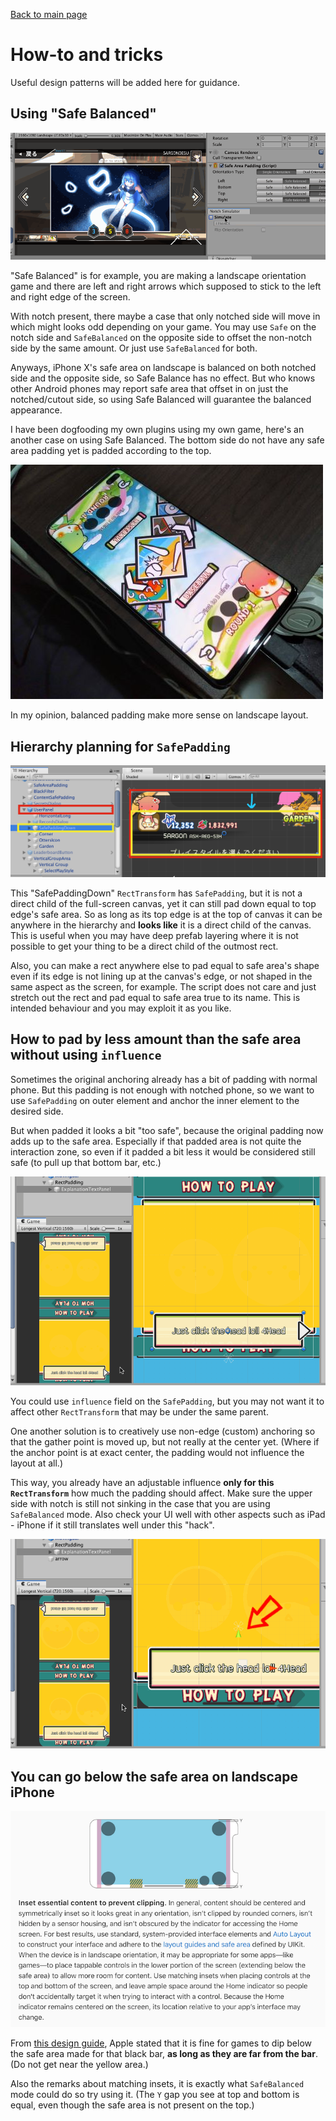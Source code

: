 [Back to main page](../README.md#documentation)

# How-to and tricks

Useful design patterns will be added here for guidance.

## Using "Safe Balanced"

![screenshot](images/ssSafeBalanced.gif)

"Safe Balanced" is for example, you are making a landscape orientation game and there are left and right arrows which supposed to stick to the left and right edge of the screen.

With notch present, there maybe a case that only notched side will move in which might looks odd depending on your game. You may use `Safe` on the notch side and `SafeBalanced` on the opposite side to offset the non-notch side by the same amount. Or just use `SafeBalanced` for both.

Anyways, iPhone X's safe area on landscape is balanced on both notched side and the opposite side, so Safe Balance has no effect. But who knows other Android phones may report safe area that offset in on just the notched/cutout side, so using Safe Balanced will guarantee the balanced appearance.

I have been dogfooding my own plugins using my own game, here's an another case on using Safe Balanced. The bottom side do not have any safe area padding yet is padded according to the top.

![screenshot](images/ssSafeBalanced2.jpg)

In my opinion, balanced padding make more sense on landscape layout.

## Hierarchy planning for `SafePadding`

![screenshot](images/ssTrick.png)

This "SafePaddingDown" `RectTransform` has `SafePadding`, but it is not a direct child of the full-screen canvas, yet it can still pad down equal to top edge's safe area. So as long as its top edge is at the top of canvas it can be anywhere in the hierarchy and **looks like** it is a direct child of the canvas. This is useful when you may have deep prefab layering where it is not possible to get your thing to be a direct child of the outmost rect.

Also, you can make a rect anywhere else to pad equal to safe area's shape even if its edge is not lining up at the canvas's edge, or not shaped in the same aspect as the screen, for example. The script does not care and just stretch out the rect and pad equal to safe area true to its name. This is intended behaviour and you may exploit it as you like.

## How to pad by less amount than the safe area without using `influence`

Sometimes the original anchoring already has a bit of padding with normal phone. But this padding is not enough with notched phone, so we want to use `SafePadding` on outer element and anchor the inner element to the desired side.

But when padded it looks a bit "too safe", because the original padding now adds up to the safe area. Especially if that padded area is not quite the interaction zone, so even if it padded a bit less it would be considered still safe (to pull up that bottom bar, etc.)

![padless1](images/toomuch1.gif)

You could use `influence` field on the `SafePadding`, but you may not want it to affect other `RectTransform` that may be under the same parent.

One another solution is to creatively use non-edge (custom) anchoring so that the gather point is moved up, but not really at the center yet. (Where if the anchor point is at exact center, the padding would not influence the layout at all.)

This way, you already have an adjustable influence **only for this `RectTransform`** how much the padding should affect. Make sure the upper side with notch is still not sinking in the case that you are using `SafeBalanced` mode. Also check your UI well with other aspects such as iPad - iPhone if it still translates well under this "hack".

![padless2](images/toomuch2.gif)

## You can go below the safe area on landscape iPhone

![landscapeiPhone](images/landscapeiPhone.png)

From [this design guide](https://developer.apple.com/design/human-interface-guidelines/ios/visual-design/adaptivity-and-layout/), Apple stated that it is fine for games to dip below the safe area made for that black bar, **as long as they are far from the bar**. (Do not get near the yellow area.)

Also the remarks about matching insets, it is exactly what `SafeBalanced` mode could do so try using it. (The `Y` gap you see at top and bottom is equal, even though the safe area is not present on the top.)